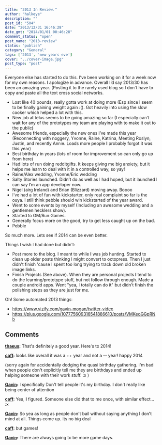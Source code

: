 ```yaml
---
title: "2013 In Review."
author: "halkeye"
description: ""
post_id: "504"
date: "2013/12/31 16:46:28"
date_gmt: "2014/01/01 00:46:28"
comment_status: "open"
post_name: "2013-review"
status: "publish"
category: "General"
tags: ['2013', 'new years eve']
cover: "../cover-image.jpg"
post_type: "post"
---
```


Everyone else has started to do this. I’ve been working on it for a week now for my own reasons. I apologize in advance. Overall I’d say 2013/30 has been an amazing year. (Posting it to the rarely used blog so I don't have to copy and paste all the text cross social networks.

* Lost like 40 pounds, really gotta work at doing more (Esp since I seem to be finally gaining weight again :(). Got heavily into using the slow cooker which helped a lot with this.
* New job at telus seems to be going amazing so far (I especially can’t wait for any of the prototypes my team are playing with to make it out to the public)
* Awesome friends, especially the new ones i’ve made this year (Reconnecting with noggery, Yvonne, Raine, Katrina, Meeting Roslyn, Justin, and recently Annie. Loads more people I probably forgot it was this year)
* Best birthday in years (lots of room for improvement so can only go up from here)
* Had lots of run doing redditgifts. It keeps giving me big anxiety, but it helps me learn to deal with it in a controlled way, so yay!
* Raine/Alex wedding, Yvonne/Eric wedding
* Salty Stories launched. Didn’t do as well as I had hoped, but it launched I can say I’m an app developer now.
* Nigel (airg Ireland) and Brian (Blizzard) moving away. Boooo
* I’ve had a lot of fun with kickstarter, only real complaint so far is the ouya. I still think pebble should win kickstarted of the year award.
* Went to some events by myself (Including an awesome wedding and a gentlemen hecklers show).
* Started to GM/Run Games.
* Generally focus more on the good, try to get less caught up on the bad.
* Pebble

So much more. Lets see if 2014 can be even better.

Things I wish I had done but didn't:
* Post more to the blog. I meant to while I was job hunting. Started to clean up older posts thinking I might convert to octopress. Then I just didn't finish 'cause I spent too long trying to track down old broken image links.
* Finish Projects (See above). When they are personal projects I tend to do the learning/prototype stuff, but not follow through enough. Made a couple android apps. Went "yea, I totally can do it" but didn't finish the polishing steps as they are just for me.

Oh! Some automated 2013 things:
* https://www.vizify.com/gavin-mogan/twitter-video
* https://plus.google.com/107775609316541886610/posts/VMKeoGGpRNb

## Comments

**[thaeus](#5717 "2013-12-31 17:03:00"):** That's definitely a good year. Here's to 2014!

**[caff](#5718 "2013-12-31 22:40:00"):** looks like overall it was a ++ year and not a -- year! happy 2014


(sorry again for accidentally dodging the quasi birthday gathering. I'm bad when people don't explicitly tell me they are birthdays and ended up helping someone with their work stuff. :x )

**[Gavin](#5719 "2013-12-31 22:46:00"):** I specifically Don't tell people it's my birthday. I don't really like being center of attention

**[caff](#5720 "2013-12-31 22:56:00"):** Yea, I figured. Someone else did that to me once, with similar effect... :x

**[Gavin](#5721 "2013-12-31 22:59:00"):** So yea as long as people don't bail without saying anything I don't mind at all. Things come up. Its no big deal

**[caff](#5722 "2013-12-31 22:59:00"):** but games!

**[Gavin](#5723 "2013-12-31 23:06:00"):** There are always going to be more game days.

